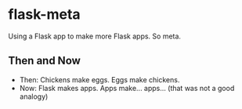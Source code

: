 flask-meta
==========

Using a Flask app to make more Flask apps. So meta.


Then and Now
------------
   + Then: Chickens make eggs. Eggs make chickens.
   + Now: Flask makes apps. Apps make... apps... (that was not a good analogy)